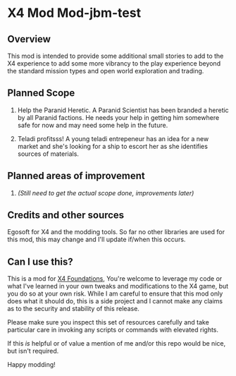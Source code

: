 # X4 Mod Mod-jbm-test

## Overview
This mod is intended to provide some additional small stories to add to the X4 experience to add some more vibrancy to the play experience beyond the standard mission types and open world exploration and trading. 

## Planned Scope
1. Help the Paranid Heretic. A Paranid Scientist has been branded a heretic by all Paranid factions. He needs your help in getting him somewhere safe for now and may need some help in the future.

2. Teladi profitsss! A young teladi entrepeneur has an idea for a new market and she's looking for a ship to escort her as she identifies sources of materials. 



## Planned areas of improvement
1. *(Still need to get the actual scope done, improvements later)*

## Credits and other sources
Egosoft for X4 and the modding tools.
So far no other libraries are used for this mod, this may change and I'll update if/when this occurs. 


## Can I use this? 
This is a mod for [X4 Foundations](https://www.egosoft.com/games/x4/info_en.php),  You're welcome to leverage my code or what I've learned in your own tweaks and modifications to the X4 game, but you do so at your own risk. While I am careful to ensure that this mod only does what it should do, this is a side project and I cannot make any claims as to the security and stability of this release.

Please make sure you inspect this set of resources carefully and take particular care in invoking any scripts or commands with elevated rights.

If this *is* helpful or of value a mention of me and/or this repo would be nice, but isn't required.

Happy modding!
